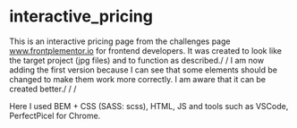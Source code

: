 # interactive_pricing
This is an interactive pricing page from the challenges page www.frontplementor.io for frontend developers. It was created to look like the target project (jpg files) and to function as described./
/
I am now adding the first version because I can see that some elements should be changed to make them work more correctly. I am aware that it can be created better./
/
/

Here I used BEM + CSS (SASS: scss), HTML, JS and tools such as VSCode, PerfectPicel for Chrome.
